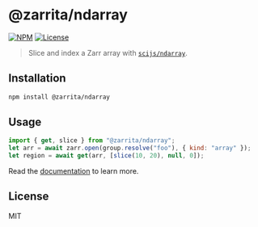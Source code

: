 # @zarrita/ndarray

[![NPM](https://img.shields.io/npm/v/@zarrita/ndarray/next.svg?color=black)](https://www.npmjs.com/package/zarrita)
[![License](https://img.shields.io/npm/l/zarrita.svg?color=black)](https://github.com/manzt/zarrita.js/raw/main/LICENSE)

> Slice and index a Zarr array with
> [`scijs/ndarray`](https://github.com/scijs/ndarray).

## Installation

```sh
npm install @zarrita/ndarray
```

## Usage

```javascript
import { get, slice } from "@zarrita/ndarray";
let arr = await zarr.open(group.resolve("foo"), { kind: "array" });
let region = await get(arr, [slice(10, 20), null, 0]);
```

Read the [documentation](https://manzt.github.io/zarrita.js/) to learn more.

## License

MIT
